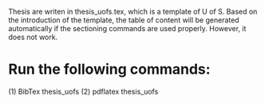 Thesis are writen in thesis_uofs.tex, which is a template of U of S. Based on the introduction of the template, the table of content will be generated automatically if the sectioning commands are used properly. However, it does not work.



# Run the following commands:
(1) BibTex thesis_uofs
(2) pdflatex thesis_uofs 

